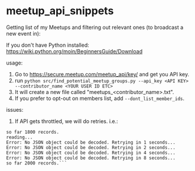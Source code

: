 # meetup_api_snippets

Getting list of my Meetups and filtering out relevant ones (to broadcast a new event in):

If you don't have Python installed: https://wiki.python.org/moin/BeginnersGuide/Download

usage:

1. Go to https://secure.meetup.com/meetup_api/key/ and get you API key.
2. run `python src/find_potential_meetup_groups.py --api_key <API KEY> --contributor_name <YOUR USER ID ETC>`
3. It will create a new file called "meetups_<contributor_name>.txt".
4. If you prefer to opt-out on members list, add `--dont_list_member_ids`.

issues:

1. If API gets throttled, we will do retries. i.e.:
```reading...
so far 1800 records.
reading...
Error: No JSON object could be decoded. Retrying in 1 seconds...
Error: No JSON object could be decoded. Retrying in 2 seconds...
Error: No JSON object could be decoded. Retrying in 4 seconds...
Error: No JSON object could be decoded. Retrying in 8 seconds...
so far 2000 records.```

